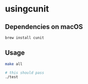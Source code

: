 # usingcunit

## Dependencies on macOS

```bash
brew install cunit
```

## Usage

```bash
make all

# this should pass
./test
```